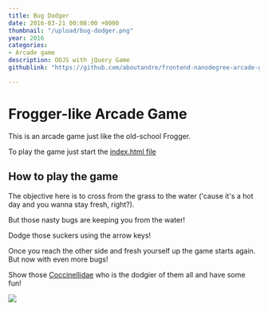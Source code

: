 ```yaml
---
title: Bug Dodger
date: 2016-03-21 00:08:00 +0000
thumbnail: "/upload/bug-dodger.png"
year: 2016
categories:
- Arcade game
description: OOJS with jQuery Game
githublink: "https://github.com/aboutandre/frontend-nanodegree-arcade-game"

---
```

# Frogger-like Arcade Game

This is an arcade game just like the old-school Frogger.

To play the game just start the [index.html file](https://github.com/aboutandre/frontend-nanodegree-arcade-game)

## How to play the game
The objective here is to cross from the grass to the water ('cause it's a hot day and you wanna stay fresh, right?).

But those nasty bugs are keeping you from the water!

Dodge those suckers using the arrow keys!

Once you reach the other side and fresh yourself up the game starts again. But now with even more bugs!

Show those [Coccinellidae](https://en.wikipedia.org/wiki/Coccinellidae) who is the dodgier of them all and have some fun!

![](/upload/bug-dodger.png)